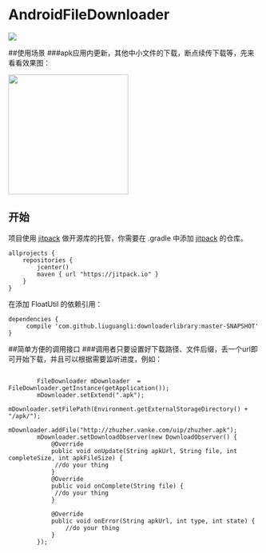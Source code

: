 # AndroidFileDownloader

[![](https://jitpack.io/v/liuguangli/AndroidFileDownloader.svg)](https://jitpack.io/#liuguangli/AndroidFileDownloader)

##使用场景
###apk应用内更新，其他中小文件的下载，断点续传下载等，先来看看效果图：
<br/>

<img src="https://github.com/liuguangli/AndroidFileDownloader/blob/master/simple.gif" width="240" heigth="360"/>

## 开始
项目使用 [jitpack](https://jitpack.io) 做开源库的托管，你需要在 .gradle 中添加  [jitpack](https://jitpack.io) 
的仓库。


    allprojects {
        repositories {
            jcenter()
            maven { url "https://jitpack.io" }
        }
    }
    
在添加 FloatUtil 的依赖引用：
   
   
    dependencies {
         compile 'com.github.liuguangli:downloaderlibrary:master-SNAPSHOT'
    }
##简单方便的调用接口
###调用者只要设置好下载路径、文件后缀，丢一个url即可开始下载，并且可以根据需要监听进度，例如：
<pre><code>
        FileDownloader mDownloader  = FileDownloader.getInstance(getApplication());
        mDownloader.setExtend(".apk");
        mDownloader.setFilePath(Environment.getExternalStorageDirectory() + "/apk/");
        mDownloader.addFile("http://zhuzher.vanke.com/uip/zhuzher.apk");
        mDownloader.setDownloadObserver(new DownloadObserver() {
            @Override
            public void onUpdate(String apkUrl, String file, int completeSize, int apkFileSize) {
             //do your thing
            }
            @Override
            public void onComplete(String file) {
             //do your thing
            }

            @Override
            public void onError(String apkUrl, int type, int state) {
                //do your thing
            }
        });
</code></pre>


